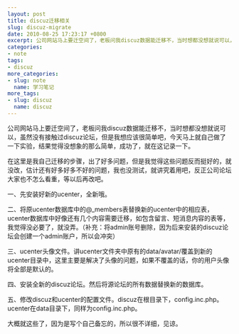 ```yaml
---
layout: post
title: discuz迁移相关
slug: discuz-migrate
date: 2010-08-25 17:23:17 +0800
excerpt: 公司网站马上要迁空间了，老板问我discuz数据能迁移不，当时想都没想就说可以，虽然没有接触过discuz论坛，但是我想应该很简单吧，今天马上就自己做了一下实验，结果觉得没想象的那么简单，成功了，就在这记录一下。
categories:
- note
tags:
- discuz
more_categories:
- slug: note
  name: 学习笔记
more_tags:
- slug: discuz
  name: discuz
---
```


公司网站马上要迁空间了，老板问我discuz数据能迁移不，当时想都没想就说可以，虽然没有接触过discuz论坛，但是我想应该很简单吧，今天马上就自己做了一下实验，结果觉得没想象的那么简单，成功了，就在这记录一下。

在这里是我自己迁移的步骤，出了好多问题，但是我觉得这些问题反而挺好的，就没改，估计还有好多好多不好的问题，我也没测试，就讲究着用吧，反正公司论坛大家也不怎么看重，等以后再改吧。

一、先安装好新的ucenter，全新哦。

二、将原ucenter数据库中的@_members表替换新的ucenter中的相应表，ucenter数据库中好像还有几个内容需要迁移，如包含留言、短消息内容的表等，我觉得没必要了，就没弄。（补充：将admin账号删除，因为后来安装的discuz论坛会创建一个admin账户，所以会冲突）


三、ucenter头像文件。讲ucenter文件夹中原有的data/avatar/覆盖到新的ucenter目录中，这里主要是解决了头像的问题，如果不覆盖的话，你的用户头像将全部是默认的。

四、安装全新的discuz论坛。然后将源论坛的所有数据替换新的数据库。

五、修改discuz和ucenter的配置文件。discuz在根目录下，config.inc.php。ucenter在data目录下，同样为config.inc.php。

大概就这些了，因为是写个自己备忘的，所以很不详细，见谅。
